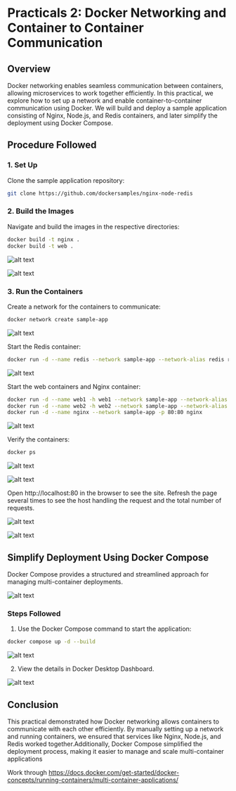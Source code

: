 # Practicals 2: Docker Networking and Container to Container Communication

## Overview
Docker networking enables seamless communication between containers, allowing microservices to work together efficiently. In this practical, we explore how to set up a network and enable container-to-container communication using Docker. We will build and deploy a sample application consisting of Nginx, Node.js, and Redis containers, and later simplify the deployment using Docker Compose.

## Procedure Followed

### 1. Set Up
Clone the sample application repository:
```bash
git clone https://github.com/dockersamples/nginx-node-redis
```

### 2. Build the Images
Navigate and build the images in the respective directories:
```bash
docker build -t nginx .
docker build -t web .
```

![alt text](image/buildimage.png)

![alt text](image/build1.png)

### 3. Run the Containers
Create a network for the containers to communicate:
```bash
docker network create sample-app
```

![alt text](image/step21.png)

Start the Redis container:
```bash
docker run -d --name redis --network sample-app --network-alias redis redis
```

![alt text](image/step22.png)


Start the web containers and Nginx container:
```bash
docker run -d --name web1 -h web1 --network sample-app --network-alias web1 web
docker run -d --name web2 -h web2 --network sample-app --network-alias web2 web
docker run -d --name nginx --network sample-app -p 80:80 nginx
```

![alt text](image/step23.png)

Verify the containers:
```bash
docker ps
```

![alt text](image/step24.png)

![alt text](image/step241.png)

Open http://localhost:80 in the browser to see the site. Refresh the page several times to see the host handling the request and the total number of requests.

![alt text](image/step251.png)

![alt text](image/step25.png)

## Simplify Deployment Using Docker Compose

Docker Compose provides a structured and streamlined approach for managing multi-container deployments.

![alt text](image/step3.png)

### Steps Followed
1. Use the Docker Compose command to start the application:

```bash
docker compose up -d --build
```

![alt text](image/step31.png)

2. View the details in Docker Desktop Dashboard.

![alt text](image/step33.png)

## Conclusion
This practical demonstrated how Docker networking allows containers to communicate with each other efficiently. By manually setting up a network and running containers, we ensured that services like Nginx, Node.js, and Redis worked together.Additionally, Docker Compose simplified the deployment process, making it easier to manage and scale multi-container applications

Work through https://docs.docker.com/get-started/docker-concepts/running-containers/multi-container-applications/